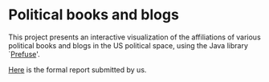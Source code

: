 Political books and blogs
===========

This project presents an interactive visualization of the affiliations of various political books and blogs in the US political space, using the Java library `[Prefuse](https://github.com/prefuse/Prefuse)'.

[Here](https://github.com/shivanker/prefuse-polblogs/blob/master/Report.pdf) is the formal report submitted by us.
